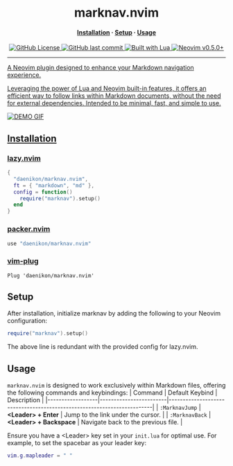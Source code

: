 <h1 align="center">
  marknav.nvim
</h1>

<div><h4 align="center"><a href="#installation">Installation</a> · <a href="#setup">Setup</a> · <a href="#usage">Usage</h4></div>


<div align="center">
<img alt="GitHub License" src="https://img.shields.io/github/license/daenikon/marknav.nvim?style=for-the-badge&logo=license&labelColor=303335&color=8bc6f9">
<img alt="GitHub last commit" src="https://img.shields.io/github/last-commit/daenikon/marknav.nvim?style=for-the-badge&logo=github&labelColor=303335&color=f8f98b">
<img alt="Built with Lua" src="https://img.shields.io/badge/Lua-built%20with%20Lua-%23a9abfc?style=for-the-badge&logo=lua&logoColor=%23ffffff&labelColor=303335">
<img alt="Neovim v0.5.0+" src="https://img.shields.io/badge/neovim-v.0.5.0%2B-%238bf99c?style=for-the-badge&logo=neovim&logoColor=%23ffffff&labelColor=303335">
</div>

<hr>

A Neovim plugin designed to enhance your Markdown navigation experience.

Leveraging the power of Lua and Neovim built-in features, it offers an efficient way to follow links within Markdown documents, without the need for external dependencies.
Intended to be minimal, fast, and simple to use. 

![DEMO GIF](https://github.com/daenikon/marknav.nvim/assets/91436186/867a3712-0360-4b9c-9353-250fb6d0fb2e)


## Installation

### [lazy.nvim](https://github.com/folke/lazy.nvim)
```lua
{
  "daenikon/marknav.nvim",
  ft = { "markdown", "md" },
  config = function()
    require("marknav").setup()
  end
}
```
### [packer.nvim](https://github.com/wbthomason/packer.nvim)
```lua
use "daenikon/marknav.nvim"
```
### [vim-plug](https://github.com/junegunn/vim-plug)
```vim
Plug 'daenikon/marknav.nvim'
```

## Setup
After installation, initialize marknav by adding the following to your Neovim configuration:

```lua
require("marknav").setup()
```

The above line is redundant with the provided config for lazy.nvim.

## Usage
`marknav.nvim` is designed to work exclusively within Markdown files, offering the following commands and keybindings:
| Command          | Default Keybind        | Description                                                            |
|------------------|------------------------|------------------------------------------------------------------------|
| `:MarknavJump`   | **\<Leader\> + Enter**       | Jump to the link under the cursor.                                     |
| `:MarknavBack`   | **\<Leader\> + Backspace**   | Navigate back to the previous file.                                    |

Ensure you have a \<Leader\> key set in your `init.lua` for optimal use. For example, to set the spacebar as your leader key:
```lua
vim.g.mapleader = " "
```

